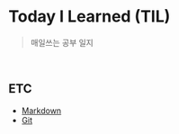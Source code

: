 # Today I Learned (TIL)
> 매일쓰는 공부 일지
<br>

## ETC
- [Markdown](https://github.com/yezinri/TIL/blob/37642f91db6997100d25402766379af284db9792/ETC/Markdown.md)
- [Git](https://github.com/yezinri/TIL/blob/de336d4f785d32c9536fb9af0f49d90f079529e1/ETC/Git.md)